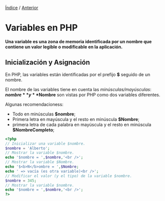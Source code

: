 [Índice](../readme.md) / [Anterior](../constantes/alcance_de_constante.md)
# Variables en PHP 

**Una variable es una zona de memoria identificada por un nombre que contiene un valor legible o modificable en la aplicación.**


## Inicialización y Asignación


En PHP, las variables están identificadas por el prefijo __$__ seguido de un nombre.

El nombre de las variables tiene en cuenta las _minúsculas/mayúsculas_: **$nombre** y **$Nombre** son vistas por PHP como dos variables diferentes. 

Algunas recomendacioness:

- Todo en minúsculas **$nombre**;
- Primera letra en mayúscula y el resto en minúscula **$Nombre**;
- primera letra de cada palabra en mayúscula y el resto en minúscula **$NombreCompleto**;

```php
<?php 
// Inicializar una variable $nombre. 
$nombre = 'Alberto'; 
// Mostrar la variable $nombre. 
echo '$nombre = ',$nombre,'<br />'; 
// Mostrar la variable $Nombre. 
echo '$<b>N</b>ombre = ',$Nombre; 
echo ' => vacía (es otra variable)<br />'; 
// Modificar el valor (y el tipo) de la variable $nombre. 
$nombre = 345; 
// Mostrar la variable $nombre. 
echo '$nombre = ',$nombre,'<br />'; 
?>
```